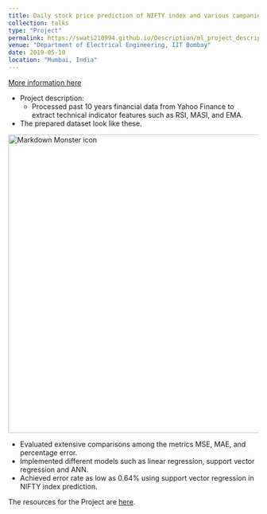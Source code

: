 ```yaml
---
title: Daily stock price prediction of NIFTY index and various campanies listed in NSE.
collection: talks
type: "Project"
permalink: https://swati210994.github.io/Description/ml_project_description
venue: "Department of Electrical Engineering, IIT Bombay"
date: 2019-05-10
location: "Mumbai, India"
---
```

[More information here](/images/Project.zip)

* Project description:
  * Processed past 10 years financial data from Yahoo Finance to extract technical indicator features such as RSI,
MASI, and EMA. 
 * The prepared dataset look like these.

 <img src="/images/ML_project_data.png"
     alt="Markdown Monster icon" width="600"
     style="float: center; margin-right: 70px;" />
     
  * Evaluated extensive comparisons among the metrics MSE, MAE, and percentage error.
  * Implemented different models such as linear regression, support vector regression and ANN.
  * Achieved error rate as low as 0.64% using support vector regression in NIFTY index prediction.
  
The resources for the Project are [here](/images/Presentation-Report.pdf).
